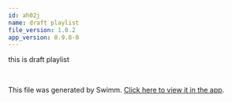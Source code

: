 ```yaml
---
id: ah02j
name: draft playlist
file_version: 1.0.2
app_version: 0.9.8-0
---
```


<!-- Intro - Do not remove this comment -->
this is draft playlist

<br/>

This file was generated by Swimm. [Click here to view it in the app](http://localhost:5000/repos/Z2l0aHViJTNBJTNBdDElM0ElM0FlcmFuLXN3aW1t/playlists/ah02j).